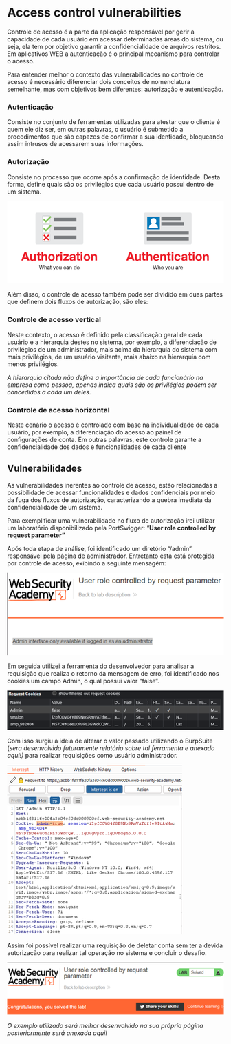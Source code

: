 # Access control vulnerabilities

Controle de acesso é a parte da aplicação responsável por gerir a capacidade de cada usuário em acessar determinadas áreas do sistema, ou seja, ela tem por objetivo garantir a confidencialidade de arquivos restritos. Em aplicativos WEB a autenticação é o principal mecanismo para controlar o acesso.

Para entender melhor o contexto das vulnerabilidades no controle de acesso é necessário diferenciar dois conceitos de nomenclatura semelhante, mas com objetivos bem diferentes: autorização e autenticação.

### Autenticação

Consiste no conjunto de ferramentas utilizadas para atestar que o cliente é quem ele diz ser, em outras palavras, o usuário é submetido a procedimentos que são capazes de confirmar a sua identidade, bloqueando assim intrusos de acessarem suas informações.

### Autorização

Consiste no processo que ocorre após a confirmação de identidade. Desta forma, define quais são os privilégios que cada usuário possui dentro de um sistema.

![Untitled](Imagens/Untitled.png)

Além disso, o controle de acesso também pode ser dividido em duas partes que definem dois fluxos de autorização, são eles:

### Controle de acesso vertical

Neste contexto, o acesso é definido pela classificação geral de cada usuário e a hierarquia destes no sistema, por exemplo, a diferenciação de privilégios de um administrador, mais acima da hierarquia do sistema com mais privilégios, de um usuário visitante, mais abaixo na hierarquia com menos privilégios. 

*A hierarquia citada não define a importância de cada funcionário na empresa como pessoa, apenas indica quais são os privilégios podem ser concedidos a cada um deles.*

### Controle de acesso horizontal

Neste cenário o acesso é controlado com base na individualidade de cada usuário, por exemplo, a diferenciação do acesso ao painel de configurações de conta. Em outras palavras, este controle garante a confidencialidade dos dados e funcionalidades de cada cliente 

## Vulnerabilidades

As vulnerabilidades inerentes ao controle de acesso, estão relacionadas a possibilidade de acessar funcionalidades e dados confidenciais por meio da fuga dos fluxos de autorização, caracterizando a quebra imediata da confidencialidade de um sistema.

Para exemplificar uma vulnerabilidade no fluxo de autorização irei utilizar um laboratório disponibilizado pela PortSwigger: “**User role controlled by request parameter”**

Após toda etapa de análise, foi identificado um diretório “/admin” responsável pela página de administrador. Entretanto esta está protegida por controle de acesso, exibindo a seguinte mensagém: 

![Untitled](Imagens/Untitled%201.png)

Em seguida utilizei a ferramenta do desenvolvedor para analisar a requisição que realiza o retorno da mensagem de erro, foi identificado nos cookies um campo Admin, o qual possui valor “false”.

![Untitled](Imagens/Untitled%202.png)

Com isso surgiu a ideia de alterar o valor passado utilizando o BurpSuite (*sera desenvolvido futuramente relatório sobre tal ferramenta e anexado aqui!)* para realizar requisições como usuário administrador. 

![Untitled](Imagens/Untitled%203.png)

Assim foi possível realizar uma requisição de deletar conta sem ter a devida autorização para realizar tal operação no sistema e concluir o desafio.

![Untitled](Imagens/Untitled%204.png)

*O exemplo utilizado será melhor desenvolvido na sua própria página posteriormente será anexada aqui!*